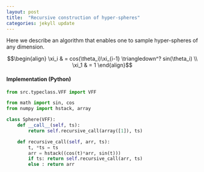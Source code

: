 ```yaml
---
layout: post
title:  "Recursive construction of hyper-spheres"
categories: jekyll update
---
```


<script type="text/javascript"
  src="https://cdnjs.cloudflare.com/ajax/libs/mathjax/2.7.0/MathJax.js?config=TeX-AMS_CHTML">
</script>
<script type="text/x-mathjax-config">
  MathJax.Hub.Config({
    tex2jax: {
      inlineMath: [['$','$'], ['\\(','\\)']],
      processEscapes: true},
      jax: ["input/TeX","input/MathML","input/AsciiMath","output/CommonHTML"],
      extensions: ["tex2jax.js","mml2jax.js","asciimath2jax.js","MathMenu.js","MathZoom.js","AssistiveMML.js", "[Contrib]/a11y/accessibility-menu.js"],
      TeX: {
      extensions: ["AMSmath.js","AMSsymbols.js","noErrors.js","noUndefined.js"],
      equationNumbers: {
      autoNumber: "AMS"
      }
    }
  });
</script>

Here we describe an algorithm that enables one to sample hyper-spheres of any dimension. 

$$\begin{align}
\xi_i & = cos(\theta_i)\xi_{i-1} \triangledown^? sin(\theta_i) \\
\xi_1 & = 1
\end{align}$$

#### Implementation (Python)
```python
from src.typeclass.VFF import VFF

from math import sin, cos
from numpy import hstack, array

class Sphere(VFF):
    def __call__(self, ts):
        return self.recursive_call(array([1]), ts)

    def recursive_call(self, arr, ts):
        t, *ts = ts
        arr = hstack((cos(t)*arr, sin(t)))
        if ts: return self.recursive_call(arr, ts)
        else : return arr
```

